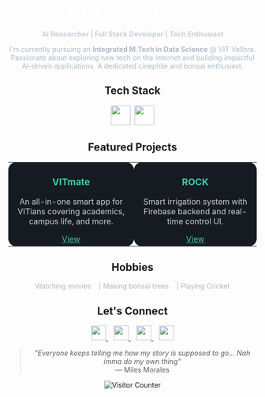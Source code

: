 <!-- GitHub Profile for Rishi Kethan Reddy -->
<div align="center">

<h1 style="color: #ffffff;">Rishi Kethan Reddy</h1>

<p><strong style="color: #C9D1D9;">AI Researcher | Full Stack Developer | Tech Enthusiast</strong></p>

<p style="color: #ADBAC7; max-width: 700px;">
I'm currently pursuing an <strong>Integrated M.Tech in Data Science</strong> @ VIT Vellore. Passionate about exploring new tech on the internet and building impactful AI-driven applications. A dedicated cinephile and bonsai enthusiast.
</p>

<h2 align="center" text="bold">Tech Stack</h2>

<p align="center">
  <img src="https://skillicons.dev/icons?i=html,css,js,ts,react,nodejs" height="40"/>&nbsp;
  <img src="https://skillicons.dev/icons?i=tailwind,firebase,supabase,python,java,cpp" height="40"/>
</p>

<h2 align="center">Featured Projects</h2>

<table align="center">
  <tr>
    <td align="center" width="300" style="background-color:#161B22; border-radius:16px; color:#C9D1D9;">
      <h3 style="color:#43C6AC;">VITmate</h3>
      <p>An all-in-one smart app for VITians covering academics, campus life, and more.</p>
      <a href="https://drive.google.com/file/d/1SrE6RSgknQ0-uYPYTbXAgiqyJrjTxk6x/view?usp=drivesdk" style="color:#43C6AC;">View</a>
    </td>
    <td align="center" width="300" style="background-color:#161B22; border-radius:16px; color:#C9D1D9;">
      <h3 style="color:#43C6AC;">ROCK</h3>
      <p>Smart irrigation system with Firebase backend and real-time control UI.</p>
      <a href="https://rock-irrigation-app-2.web.app/" style="color:#43C6AC;">View</a>
    </td>
  </tr>
</table>

<h2 align="center">Hobbies</h2>

<p style="color: #ADBAC7;" align="center">
Watching movies &nbsp;&nbsp; | Making bonsai trees &nbsp;&nbsp; | Playing Cricket
</p>


<h2 align="center">Let's Connect</h2>

<p align="center">
  <a href="https://www.linkedin.com/in/rishikethanreddy" target="_blank">
    <img src="https://cdn.simpleicons.org/logmein/43C6AC" width="30"/>
  </a>&nbsp;&nbsp;
  <a href="https://x.com/prkr29?s=08" target="_blank">
    <img src="https://cdn.simpleicons.org/x/43C6AC" width="30"/>
  </a>&nbsp;&nbsp;
  <a href="https://www.instagram.com/igobyrishi" target="_blank">
    <img src="https://cdn.simpleicons.org/instagram/43C6AC" width="30"/>
  </a>&nbsp;&nbsp;
  <a href="mailto:palarishikethanreddy@gmail.com" target="_blank">
    <img src="https://cdn.simpleicons.org/gmail/43C6AC" width="30"/>
  </a>
</p>


<blockquote align="center">
  <em>"Everyone keeps telling me how my story is supposed to go… Nah imma do my own thing"</em><br>
  — Miles Morales
</blockquote>

<p align="center">
  <img src="https://komarev.com/ghpvc/?username=rishikethanreddy&color=43C6AC&style=flat" alt="Visitor Counter" />
</p>

</div>
